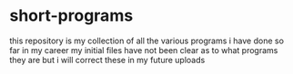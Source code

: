 # short-programs
this repository is my collection of all the various programs i have done so far in my career
my initial files have not been clear as to what programs they are but i will correct these in my future uploads

